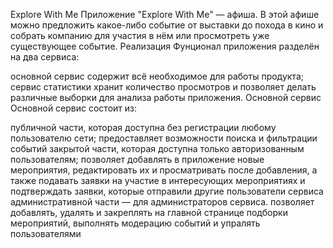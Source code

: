 Explore With Me
Приложение "Explore With Me" — афиша. В этой афише можно предложить какое-либо событие от выставки до похода в кино и собрать компанию для участия в нём или просмотреть уже существующее событие.
Реализация
Фунционал приложения разделён на два сервиса:

основной сервис содержит всё необходимое для работы продукта;
сервис статистики хранит количество просмотров и позволяет делать различные выборки для анализа работы приложения.
Основной сервис
Основной сервис состоит из:

публичной части, которая доступна без регистрации любому пользователю сети;
предоставляет возможности поиска и фильтрации событий
закрытой части, которая доступна только авторизованным пользователям;
позволяет добавлять в приложение новые мероприятия, редактировать их и просматривать после добавления, а также подавать заявки на участие в интересующих мероприятиях и подтверждать заявки, которые отправили другие пользователи сервиса
административной части — для администраторов сервиса.
позволяет добавлять, удалять и закреплять на главной странице подборки мероприятий, выполнять модерацию событий и упралять пользователями
